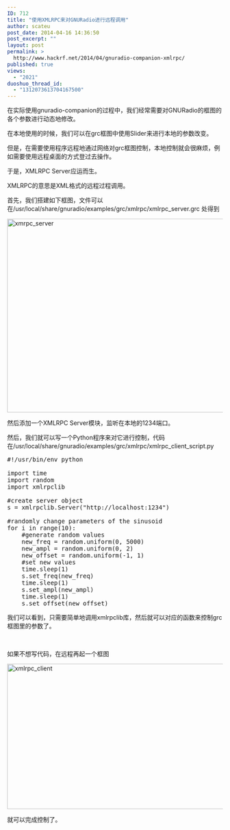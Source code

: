 ```yaml
---
ID: 712
title: "使用XMLRPC来对GNURadio进行远程调用"
author: scateu
post_date: 2014-04-16 14:36:50
post_excerpt: ""
layout: post
permalink: >
  http://www.hackrf.net/2014/04/gnuradio-companion-xmlrpc/
published: true
views:
  - "2021"
duoshuo_thread_id:
  - "1312073613704167500"
---
```

在实际使用gnuradio-companion的过程中，我们经常需要对GNURadio的框图的各个参数进行动态地修改。

在本地使用的时候，我们可以在grc框图中使用Slider来进行本地的参数改变。

但是，在需要使用程序远程地通过网络对grc框图控制，本地控制就会很麻烦，例如需要使用远程桌面的方式登过去操作。

于是，XMLRPC Server应运而生。<!--more-->

XMLRPC的意思是XML格式的远程过程调用。

首先，我们搭建如下框图，文件可以在<span class="lang:default decode:true  crayon-inline ">/usr/local/share/gnuradio/examples/grc/xmlrpc/xmlrpc_server.grc</span> 处得到

<a href="http://www.hackrf.net/wp-content/uploads/2014/04/xmrpc_server.png"><img class="alignnone size-full wp-image-713" src="http://www.hackrf.net/wp-content/uploads/2014/04/xmrpc_server.png" alt="xmrpc_server" width="800" height="452" /></a>

然后添加一个XMLRPC Server模块，监听在本地的1234端口。

然后，我们就可以写一个Python程序来对它进行控制，代码在<span class="lang:default decode:true  crayon-inline">/usr/local/share/gnuradio/examples/grc/xmlrpc/xmlrpc_client_script.py</span>
<pre class="lang:default decode:true ">#!/usr/bin/env python

import time
import random
import xmlrpclib

#create server object
s = xmlrpclib.Server("http://localhost:1234")

#randomly change parameters of the sinusoid
for i in range(10):
    #generate random values
    new_freq = random.uniform(0, 5000)
    new_ampl = random.uniform(0, 2)
    new_offset = random.uniform(-1, 1)
    #set new values
    time.sleep(1)
    s.set_freq(new_freq)
    time.sleep(1)
    s.set_ampl(new_ampl)
    time.sleep(1)
    s.set_offset(new_offset)</pre>
我们可以看到，只需要简单地调用xmlrpclib库，然后就可以对应的函数来控制grc框图里的参数了。

&nbsp;

如果不想写代码，在远程再起一个框图

<a href="http://www.hackrf.net/wp-content/uploads/2014/04/xmlrpc_client.png"><img class="alignnone size-full wp-image-714" src="http://www.hackrf.net/wp-content/uploads/2014/04/xmlrpc_client.png" alt="xmlrpc_client" width="780" height="339" /></a>

就可以完成控制了。

